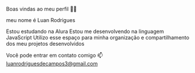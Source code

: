 Boas vindas ao meu perfil 💙💙

meu nome é Luan Rodrigues

Estou estudando na Alura
Estou me desenvolvendo na linguagem JavaScript
Utilizo esse espaço para minha organização e compartilhamento dos meu projetos desenvolvidos

Você pode entrar em contato comigo 📫
luanrodriguesdecampos3@gmail.com

